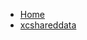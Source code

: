 <!-- docs/_sidebar.md -->
- [Home](/)
- [xcshareddata](devassistDocs/docs/Tutorials/MapViewTutorial/MapViewTutorial.xcodeproj/project.xcworkspace/xcshareddata/)